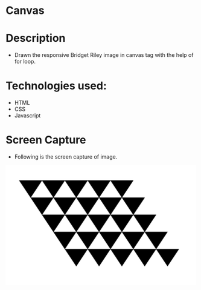 # Canvas

# Description

* Drawn the responsive Bridget Riley image in canvas tag with the help of for loop.

# Technologies used:

* HTML
* CSS
* Javascript

# Screen Capture

* Following is the screen capture of image.

![](Images/Image1.png)
